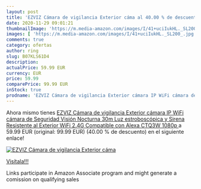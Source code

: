 ```yaml
---
layout: post
title: 'EZVIZ Cámara de vigilancia Exterior cáma al 40.00 % de descuento'
date: 2020-11-29 09:01:21
thumbnailImage: 'https://m.media-amazon.com/images/I/41+uciIukHL._SL200_.jpg'
images: [ 'https://m.media-amazon.com/images/I/41+uciIukHL._SL200_.jpg' ]
comments: true
category: ofertas
author: ring
slug: B07KLS61D4
description:
actualPrice: 59.99 EUR
currency: EUR
price: 59.99
comparePrice: 99.99 EUR
inStock: true
prodname: 'EZVIZ Cámara de vigilancia Exterior cámara IP WiFi cámara de Seguridad Visión Nocturna 30m Luz estroboscópica y Sirena Resistente al Exterior WiFi 2.4G Compatible con Alexa CTQ3W  1080p '
---
```


Ahora mismo tienes [EZVIZ Cámara de vigilancia Exterior cámara IP WiFi cámara de Seguridad Visión Nocturna 30m Luz estroboscópica y Sirena Resistente al Exterior WiFi 2.4G Compatible con Alexa CTQ3W  1080p ](https://www.amazon.es/dp/B07KLS61D4/?tag=tolees-21) a 59.99 EUR (original: 99.99 EUR) (40.00 %  de descuento) en el siguiente enlace!

[![EZVIZ Cámara de vigilancia Exterior cáma](https://m.media-amazon.com/images/I/41+uciIukHL._SL200_.jpg)](https://www.amazon.es/dp/B07KLS61D4/?tag=tolees-21)

[Visítala!!!](https://www.amazon.es/dp/B07KLS61D4/?tag=tolees-21)

Links participate in Amazon Associate program and might generate a comission on qualifying sales

